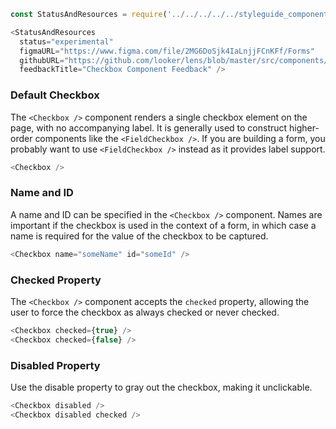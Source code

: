 ```js noeditor
const StatusAndResources = require('../../../../../styleguide_components/StatusAndResources').StatusAndResources;

<StatusAndResources
  status="experimental"
  figmaURL="https://www.figma.com/file/2MG6DoSjk4IaLnjjFCnKFf/Forms"
  githubURL="https://github.com/looker/lens/blob/master/src/components/Form/Inputs/Checkbox.tsx"
  feedbackTitle="Checkbox Component Feedback" />
```

### Default Checkbox

The `<Checkbox />` component renders a single checkbox element on the page, with no accompanying label. It is generally used to construct higher-order components like the `<FieldCheckbox />`. If you are building a form, you probably want to use `<FieldCheckbox />` instead as it provides label support.

```js
<Checkbox />
```

### Name and ID

A name and ID can be specified in the `<Checkbox />` component. Names are important if the checkbox is used in the context of a form, in which case a name is required for the value of the checkbox to be captured.

```js
<Checkbox name="someName" id="someId" />
```

### Checked Property

The `<Checkbox />` component accepts the `checked` property, allowing the user to force the checkbox as always checked or never checked.

```js
<Checkbox checked={true} />
<Checkbox checked={false} />
```

### Disabled Property

Use the disable property to gray out the checkbox, making it unclickable.

```js
<Checkbox disabled />
<Checkbox disabled checked />
```
